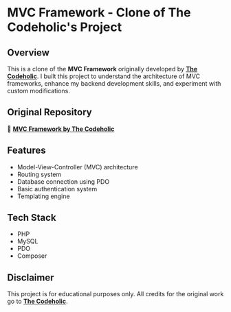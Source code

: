 

# **MVC Framework - Clone of The Codeholic's Project**  

## **Overview**  
This is a clone of the **MVC Framework** originally developed by **[The Codeholic](https://github.com/thecodeholic)**. I built this project to understand the architecture of MVC frameworks, enhance my backend development skills, and experiment with custom modifications.  

## **Original Repository**  
🔗 **[MVC Framework by The Codeholic](https://github.com/thecodeholic/php-mvc-framework)**  

## **Features**  
- Model-View-Controller (MVC) architecture  
- Routing system  
- Database connection using PDO  
- Basic authentication system  
- Templating engine  

## **Tech Stack**  
- PHP  
- MySQL  
- PDO  
- Composer  


## **Disclaimer**  
This project is for educational purposes only. All credits for the original work go to **[The Codeholic](https://github.com/thecodeholic)**.  
